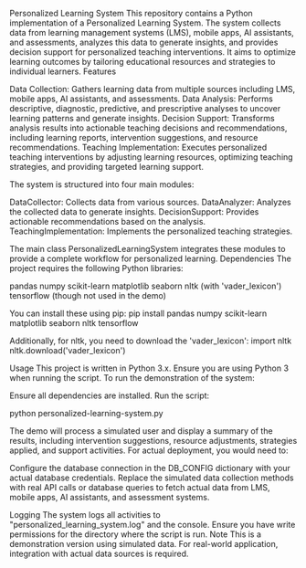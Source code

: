 Personalized Learning System
This repository contains a Python implementation of a Personalized Learning System. The system collects data from learning management systems (LMS), mobile apps, AI assistants, and assessments, analyzes this data to generate insights, and provides decision support for personalized teaching interventions. It aims to optimize learning outcomes by tailoring educational resources and strategies to individual learners.
Features

Data Collection: Gathers learning data from multiple sources including LMS, mobile apps, AI assistants, and assessments.
Data Analysis: Performs descriptive, diagnostic, predictive, and prescriptive analyses to uncover learning patterns and generate insights.
Decision Support: Transforms analysis results into actionable teaching decisions and recommendations, including learning reports, intervention suggestions, and resource recommendations.
Teaching Implementation: Executes personalized teaching interventions by adjusting learning resources, optimizing teaching strategies, and providing targeted learning support.

The system is structured into four main modules:

DataCollector: Collects data from various sources.
DataAnalyzer: Analyzes the collected data to generate insights.
DecisionSupport: Provides actionable recommendations based on the analysis.
TeachingImplementation: Implements the personalized teaching strategies.

The main class PersonalizedLearningSystem integrates these modules to provide a complete workflow for personalized learning.
Dependencies
The project requires the following Python libraries:

pandas
numpy
scikit-learn
matplotlib
seaborn
nltk (with 'vader_lexicon')
tensorflow (though not used in the demo)

You can install these using pip:
pip install pandas numpy scikit-learn matplotlib seaborn nltk tensorflow

Additionally, for nltk, you need to download the 'vader_lexicon':
import nltk
nltk.download('vader_lexicon')

Usage
This project is written in Python 3.x. Ensure you are using Python 3 when running the script.
To run the demonstration of the system:

Ensure all dependencies are installed.
Run the script:

python personalized-learning-system.py

The demo will process a simulated user and display a summary of the results, including intervention suggestions, resource adjustments, strategies applied, and support activities.
For actual deployment, you would need to:

Configure the database connection in the DB_CONFIG dictionary with your actual database credentials.
Replace the simulated data collection methods with real API calls or database queries to fetch actual data from LMS, mobile apps, AI assistants, and assessment systems.

Logging
The system logs all activities to "personalized_learning_system.log" and the console. Ensure you have write permissions for the directory where the script is run.
Note
This is a demonstration version using simulated data. For real-world application, integration with actual data sources is required.
